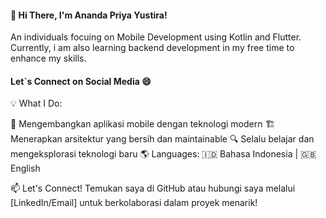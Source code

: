 <h4>👋 Hi There, I'm Ananda Priya Yustira!</h4>

An individuals focuing on Mobile Development using Kotlin and Flutter. Currently, i am also learning backend development in my free time to enhance my skills. 

<h4>Let`s Connect on Social Media 😄</h4>

💡 What I Do:

📱 Mengembangkan aplikasi mobile dengan teknologi modern
🏗️ Menerapkan arsitektur yang bersih dan maintainable
🔍 Selalu belajar dan mengeksplorasi teknologi baru
🌎 Languages:
🇮🇩 Bahasa Indonesia | 🇬🇧 English

📫 Let's Connect!
Temukan saya di GitHub atau hubungi saya melalui [LinkedIn/Email] untuk berkolaborasi dalam proyek menarik!
